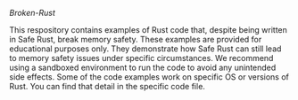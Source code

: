 *Broken-Rust*

This respository contains examples of Rust code that, despite being written in Safe Rust, break memory safety. These examples are provided for educational purposes only. They demonstrate how Safe Rust can still lead to memory safety issues under specific circumstances. 
We recommend using a sandboxed environment to run the code to avoid any unintended side effects. Some of the code examples work on specific OS or versions of Rust. 
You can find that detail in the specific code file. 

